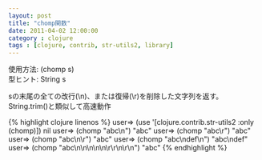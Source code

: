 ```yaml
---
layout: post
title: "chomp関数"
date: 2011-04-02 12:00:00
category : clojure
tags : [clojure, contrib, str-utils2, library]
---
```

使用方法: (chomp s)  
型ヒント: String s

sの末尾の全ての改行(\n)、または復帰(\r)を削除した文字列を返す。  
String.trim()と類似して高速動作

<!--more-->

{% highlight clojure linenos %}
user=> (use '[clojure.contrib.str-utils2 :only (chomp)])
nil
user=> (chomp "abc\n")
"abc"
user=> (chomp "abc\r")
"abc"
user=> (chomp "abc\n\r")
"abc"
user=> (chomp "abc\ndef\n")
"abc\ndef"
user=> (chomp "abc\n\n\n\n\n\r\r\n\r\n")
"abc"
{% endhighlight %}

